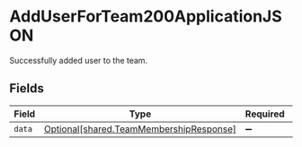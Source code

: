 # AddUserForTeam200ApplicationJSON

Successfully added user to the team.


## Fields

| Field                                                                                    | Type                                                                                     | Required                                                                                 | Description                                                                              |
| ---------------------------------------------------------------------------------------- | ---------------------------------------------------------------------------------------- | ---------------------------------------------------------------------------------------- | ---------------------------------------------------------------------------------------- |
| `data`                                                                                   | [Optional[shared.TeamMembershipResponse]](../../models/shared/teammembershipresponse.md) | :heavy_minus_sign:                                                                       | N/A                                                                                      |